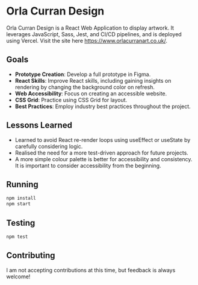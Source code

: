 # Orla Curran Design

Orla Curran Design is a React Web Application to display artwork. It leverages JavaScript, Sass, Jest, and CI/CD pipelines, and is deployed using Vercel.  Visit the site here https://www.orlacurranart.co.uk/.

## Goals
- __Prototype Creation__: Develop a full prototype in Figma.
- __React Skills__: Improve React skills, including gaining insights on rendering by changing the background color on refresh.
- __Web Accessibility__: Focus on creating an accessible website.
- __CSS Grid__: Practice using CSS Grid for layout.
- __Best Practices__: Employ industry best practices throughout the project.

## Lessons Learned
- Learned to avoid React re-render loops using useEffect or useState by carefully considering logic.
- Realised the need for a more test-driven approach for future projects.
- A more simple colour palette is better for accessibility and consistency. It is important to consider accessibility from the beginning.

## Running

```bash
npm install
npm start
```

## Testing

```bash
npm test
```

## Contributing

I am not accepting contributions at this time, but feedback is always welcome!
